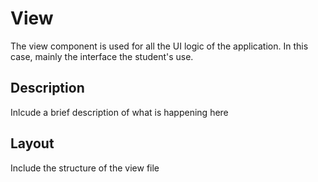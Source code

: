 # View
The view component is used for all the UI logic of the application. In this case, mainly the interface the student's use.

## Description
Inlcude a brief description of what is happening here

## Layout
Include the structure of the view file

